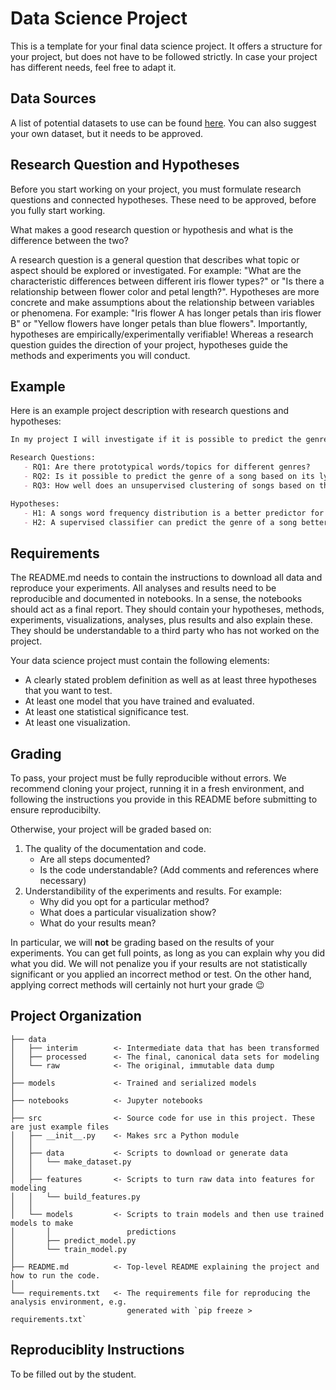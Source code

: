 Data Science Project
==============================

This is a template for your final data science project. It offers a structure for your project, but does not have to be followed strictly. In case your project has different needs, feel free to adapt it.

Data Sources
------------

A list of potential datasets to use can be found [here](https://github.com/awesomedata/awesome-public-datasets). You can also suggest your own dataset, but it needs to be approved.

Research Question and Hypotheses
------------

Before you start working on your project, you must formulate research questions and connected hypotheses. These need to be approved, before you fully start working.

What makes a good research question or hypothesis and what is the difference between the two?

A research question is a general question that describes what topic or aspect should be explored or investigated. For example: "What are the characteristic differences between different iris flower types?" or "Is there a relationship between flower color and petal length?". Hypotheses are more concrete and make assumptions about the relationship between variables or phenomena. For example: "Iris flower A has longer petals than iris flower B" or "Yellow flowers have longer petals than blue flowers". Importantly, hypotheses are empirically/experimentally verifiable! Whereas a research question guides the direction of your project, hypotheses guide the methods and experiments you will conduct.

Example
------------

Here is an example project description with research questions and hypotheses:

```md
In my project I will investigate if it is possible to predict the genre of a song based on its lyrics. As a basis I will use the [Spotify Tracks](https://www.kaggle.com/datasets/maharshipandya/-spotify-tracks-dataset) dataset and scrape the correpsonding lyrics from [Genius](https://genius.com/). I will then train a classifier to predict the genre of a song based on its lyrics. I will use the following research questions and hypotheses to guide my project:

Research Questions:
   - RQ1: Are there prototypical words/topics for different genres?
   - RQ2: Is it possible to predict the genre of a song based on its lyrics?
   - RQ3: How well does an unsupervised clustering of songs based on their lyrics match the genre labels?

Hypotheses:
   - H1: A songs word frequency distribution is a better predictor for a song's genre than the the number of words in a song.
   - H2: A supervised classifier can predict the genre of a song better than an unsupervised clustering.
```

Requirements
------------

The README.md needs to contain the instructions to download all data and reproduce your experiments. All analyses and results need to be reproducible and documented in notebooks. In a sense, the notebooks should act as a final report. They should contain your hypotheses, methods, experiments, visualizations, analyses, plus results and also explain these. They should be understandable to a third party who has not worked on the project.

Your data science project must contain the following elements:

- A clearly stated problem definition as well as at least three hypotheses that you want to test.
- At least one model that you have trained and evaluated.
- At least one statistical significance test.
- At least one visualization.

Grading
------------

To pass, your project must be fully reproducible without errors. We recommend cloning your project, running it in a fresh environment, and following the instructions you provide in this README before submitting to ensure reproducibilty.

Otherwise, your project will be graded based on:

1. The quality of the documentation and code.
   - Are all steps documented?
   - Is the code understandable? (Add comments and references where necessary)
2. Understandibility of the experiments and results. For example:
   - Why did you opt for a particular method?
   - What does a particular visualization show?
   - What do your results mean?

In particular, we will **not** be grading based on the results of your experiments. You can get full points, as long as you can explain why you did what you did. We will not penalize you if your results are not statistically significant or you applied an incorrect method or test. On the other hand, applying correct methods will certainly not hurt your grade 😉

Project Organization
------------

    ├── data
    │   ├── interim        <- Intermediate data that has been transformed
    │   ├── processed      <- The final, canonical data sets for modeling
    │   └── raw            <- The original, immutable data dump
    │
    ├── models             <- Trained and serialized models
    │
    ├── notebooks          <- Jupyter notebooks
    │
    ├── src                <- Source code for use in this project. These are just example files
    │   ├── __init__.py    <- Makes src a Python module
    │   │
    │   ├── data           <- Scripts to download or generate data
    │   │   └── make_dataset.py
    │   │
    │   ├── features       <- Scripts to turn raw data into features for modeling
    │   │   └── build_features.py
    │   │
    │   └── models         <- Scripts to train models and then use trained models to make
    │       │                 predictions
    │       ├── predict_model.py
    │       └── train_model.py
    │
    ├── README.md          <- Top-level README explaining the project and how to run the code.
    │
    └── requirements.txt   <- The requirements file for reproducing the analysis environment, e.g.
                              generated with `pip freeze > requirements.txt`

Reproduciblity Instructions
------------

To be filled out by the student.
